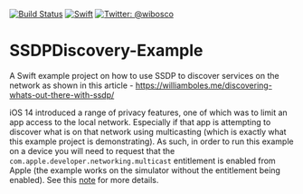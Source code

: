 [![Build Status](https://github.com/wibosco/SSDPDiscovery-Example/actions/workflows/workflow.yml/badge.svg)](https://github.com/wibosco/SSDPDiscovery-Example/actions/workflows/workflow.yml)
<a href="https://swift.org"><img src="https://img.shields.io/badge/Swift-5.0-orange.svg?style=flat" alt="Swift" /></a>
<a href="https://twitter.com/wibosco"><img src="https://img.shields.io/badge/twitter-@wibosco-blue.svg?style=flat" alt="Twitter: @wibosco" /></a>

# SSDPDiscovery-Example
A Swift example project on how to use SSDP to discover services on the network as shown in this article - https://williamboles.me/discovering-whats-out-there-with-ssdp/

iOS 14 introduced a range of privacy features, one of which was to limit an app access to the local network. Especially if that app is attempting to discover what is on that network using multicasting (which is exactly what this example project is demonstrating). As such, in order to run this example on a device you will need to request that the `com.apple.developer.networking.multicast` entitlement is enabled from Apple (the example works on the simulator without the entitlement being enabled). See this [note](https://developer.apple.com/news/?id=0oi77447) for more details.
